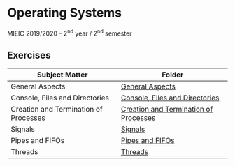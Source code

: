 # Operating Systems
MIEIC 2019/2020 - 2<sup>nd</sup> year / 2<sup>nd</sup> semester

## Exercises

| Subject Matter                        | Folder                                                                                                    |
|---------------------------------------|-----------------------------------------------------------------------------------------------------------|
| General Aspects                       | [General Aspects](https://github.com/Educorreia932/SOPE/tree/master/Exercises/General%20Aspects)        |
| Console, Files and Directories        | [Console, Files and Directories](https://github.com/Educorreia932/SOPE/tree/master/Exercises/Creation%20and%20Termination%20of%20Processes) |
| Creation and Termination of Processes | [Creation and Termination of Processes](https://github.com/Educorreia932/SOPE/tree/master/Exercises/Creation%20and%20Termination%20of%20Processes)  |
| Signals                               | [Signals](https://github.com/Educorreia932/SOPE/tree/master/Exercises/Signals)                                       |
| Pipes and FIFOs                       | [Pipes and FIFOs](https://github.com/Educorreia932/SOPE/tree/master/Exercises/Pipes%20and%20FIFOs)                           |
| Threads                               | [Threads](https://github.com/Educorreia932/SOPE/tree/master/Exercises/Threads)                                       |
